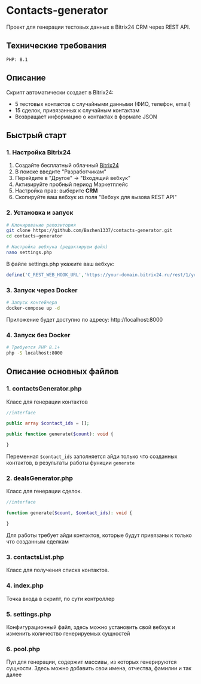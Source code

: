 # Contacts-generator

Проект для генерации тестовых данных в Bitrix24 CRM через REST API.

## Технические требования
`PHP: 8.1`

## Описание

Скрипт автоматически создает в Bitrix24:
- 5 тестовых контактов с случайными данными (ФИО, телефон, email)
- 15 сделок, привязанных к случайным контактам
- Возвращает информацию о контактах в формате JSON

## Быстрый старт

### 1. Настройка Bitrix24

1. Создайте бесплатный облачный [Bitrix24](https://www.bitrix24.ru/)
2. В поиске введите "Разработчикам"
3. Перейдите в "Другое" → "Входящий вебхук"
4. Активируйте пробный период Маркетплейс
5. Настройка прав: выберите **CRM**
6. Скопируйте ваш вебхук из поля "Вебхук для вызова REST API"

### 2. Установка и запуск

```bash
# Клонирование репозитория
git clone https://github.com/Bazhen1337/contacts-generator.git
cd contacts-generator

# Настройка вебхука (редактируем файл)
nano settings.php
```
В файле settings.php укажите ваш вебхук:
```php
define('C_REST_WEB_HOOK_URL','https://your-domain.bitrix24.ru/rest/1/your-webhook/');
```

### 3. Запуск через Docker

```bash
# Запуск контейнера
docker-compose up -d
```

Приложение будет доступно по адресу: http://localhost:8000

### 4. Запуск без Docker

```bash
# Требуется PHP 8.1+
php -S localhost:8000
```

## Описание основных файлов

### 1. contactsGenerator.php
Класс для генерации контактов

```php
//interface

public array $contact_ids = [];

public function generate($count): void {

}
```

Переменная `$contact_ids` заполняется айди только что созданных контактов, в результаты работы функции `generate`

### 2. dealsGenerator.php
Класс для генерации сделок.

```php
//interface

function generate($count, $contact_ids): void {

}
```
Для работы требует айди контактов, которые будут привязаны к только что созданным сделкам

### 3. contactsList.php
Класс для получения списка контактов.

### 4. index.php
Точка входа в скрипт, по сути контроллер

### 5. settings.php
Конфигурационный файл, здесь можно установить свой вебхук и изменить количество генерируемых сущностей

### 6. pool.php
Пул для генерации, содержит массивы, из которых генерируются сущности. Здесь можно добавить свои имена, отчества, фамилии и так далее
